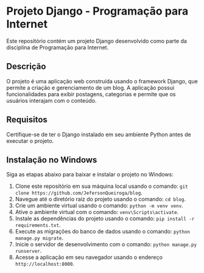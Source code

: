 # Projeto Django - Programação para Internet

Este repositório contém um projeto Django desenvolvido como parte da disciplina de Programação para Internet.

## Descrição

O projeto é uma aplicação web construída usando o framework Django, que permite a criação e gerenciamento de um blog. A aplicação possui funcionalidades para exibir postagens, categorias e permite que os usuários interajam com o conteúdo.

## Requisitos

Certifique-se de ter o Django instalado em seu ambiente Python antes de executar o projeto.

## Instalação no Windows

Siga as etapas abaixo para baixar e instalar o projeto no Windows:

1. Clone este repositório em sua máquina local usando o comando: `git clone https://github.com/JefersonQueiroga/blog`.
2. Navegue até o diretório raiz do projeto usando o comando: `cd blog`.
3. Crie um ambiente virtual usando o comando: `python -m venv venv`.
4. Ative o ambiente virtual com o comando: `venv\Scripts\activate`.
5. Instale as dependências do projeto usando o comando: `pip install -r requirements.txt`.
6. Execute as migrações do banco de dados usando o comando: `python manage.py migrate`.
7. Inicie o servidor de desenvolvimento com o comando: `python manage.py runserver`.
8. Acesse a aplicação em seu navegador usando o endereço `http://localhost:8000`.



